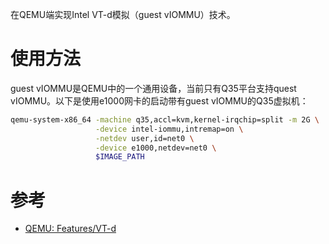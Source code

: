 在QEMU端实现Intel VT-d模拟（guest vIOMMU）技术。

# 使用方法

guest vIOMMU是QEMU中的一个通用设备，当前只有Q35平台支持quest vIOMMU。以下是使用e1000网卡的启动带有guest vIOMMU的Q35虚拟机：

```bash
qemu-system-x86_64 -machine q35,accl=kvm,kernel-irqchip=split -m 2G \
                   -device intel-iommu,intremap=on \
                   -netdev user,id=net0 \
                   -device e1000,netdev=net0 \
                   $IMAGE_PATH
```

# 参考

* [QEMU: Features/VT-d](https://wiki.qemu.org/Features/VT-d)